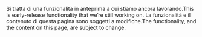 <span data-ttu-id="e13b4-101">Si tratta di una funzionalità in anteprima a cui stiamo ancora lavorando.</span><span class="sxs-lookup"><span data-stu-id="e13b4-101">This is early-release functionality that we’re still working on.</span></span> <span data-ttu-id="e13b4-102">La funzionalità e il contenuto di questa pagina sono soggetti a modifiche.</span><span class="sxs-lookup"><span data-stu-id="e13b4-102">The functionality, and the content on this page, are subject to change.</span></span>
